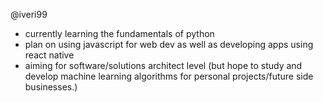 @iveri99

* currently learning the fundamentals of python
* plan on using javascript for web dev as well as developing apps using react native
* aiming for software/solutions architect level
  (but hope to study and develop machine learning algorithms for personal projects/future side businesses.)

<!---
iveri99/iveri99 is a ✨ special ✨ repository because its `README.md` (this file) appears on your GitHub profile.
You can click the Preview link to take a look at your changes.
--->
